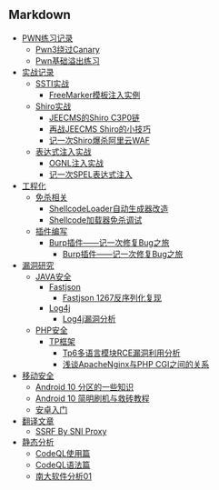 
## Markdown

- [PWN练习记录]()
    - [Pwn3绕过Canary](markdown/PWN练习记录/Pwn3绕过Canary.md)
    - [Pwn基础溢出练习](markdown/PWN练习记录/Pwn基础溢出练习.md)
- [实战记录]()
    - [SSTI实战]()
        - [FreeMarker模板注入实例](markdown/实战记录/SSTI实战/FreeMarker模板注入实例.md)
    - [Shiro实战]()
        - [JEECMS的Shiro C3P0链](markdown/实战记录/Shiro实战/JEECMS的Shiro-C3P0链.md)
        - [再战JEECMS Shiro的小技巧](markdown/实战记录/Shiro实战/再战JEECMS-shiro的小技巧.md)
        - [记一次Shiro爆杀阿里云WAF](markdown/实战记录/Shiro实战/记一次shiro爆杀阿里云WAF.md)
    - [表达式注入实战]()
        - [OGNL注入实战](markdown/实战记录/表达式注入实战/OGNL注入实战.md)
        - [记一次SPEL表达式注入](markdown/实战记录/表达式注入实战/记一次SPEL表达式注入.md)
- [工程化]()
    - [免杀相关]()
        - [ShellcodeLoader自动生成器改造](markdown/工程化/免杀相关/ShellcodeLoader自动生成器改造.md)
        - [Shellcode加载器免杀调试](markdown/工程化/免杀相关/Shellcode加载器免杀调试.md)
    - [插件编写]()
        - [Burp插件——记一次修复Bug之旅]()
            - [Burp插件——记一次修复Bug之旅](markdown/工程化/插件编写/burp插件——记一次修复Bug之旅/burp插件——记一次修复Bug之旅.md)
- [漏洞研究]()
    - [JAVA安全]()
        - [Fastjson]()
            - [Fastjson 1267反序列化复现](markdown/漏洞研究/JAVA安全/Fastjson/fastjson_1267反序列化复现.md)
        - [Log4j]()
            - [Log4j漏洞分析](markdown/漏洞研究/JAVA安全/Log4j/log4j漏洞分析.md)
    - [PHP安全]()
        - [TP框架]()
            - [Tp6多语言模块RCE漏洞利用分析](markdown/漏洞研究/PHP安全/TP框架/tp6多语言模块RCE漏洞利用分析.md)
            - [浅谈ApacheNginx与PHP CGI之间的关系](markdown/漏洞研究/PHP安全/TP框架/浅谈ApacheNginx与PHP-CGI之间的关系.md)
- [移动安全]()
    - [Android 10 分区的一些知识](markdown/移动安全/Android_10_分区的一些知识.md)
    - [Android 10 简明刷机与救砖教程](markdown/移动安全/Android_10_简明刷机与救砖教程.md)
    - [安卓入门](markdown/移动安全/安卓入门.md)
- [翻译文章]()
    - [SSRF By SNI Proxy](markdown/翻译文章/SSRF_by_SNI_proxy.md)
- [静态分析]()
    - [CodeQL使用篇](markdown/静态分析/codeQL使用篇.md)
    - [CodeQL语法篇](markdown/静态分析/codeQL语法篇.md)
    - [南大软件分析01](markdown/静态分析/南大软件分析01.md)
